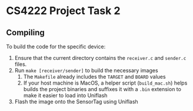 # CS4222 Project Task 2

## Compiling

To build the code for the specific device:

1. Ensure that the current directory contains the `receiver.c` and `sender.c` files.
2. Run `make [receiver/sender]` to build the necessary images
   1. The `Makefile` already includes the `TARGET` and `BOARD` values
   2. If your host machine is MacOS, a helper script (`build_mac.sh`) helps builds the project binaries and suffixes it with a `.bin` extension to make it easier to load into Uniflash
3. Flash the image onto the SensorTag using Uniflash
